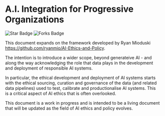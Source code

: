 # A.I. Integration for Progressive Organizations

![Star Badge](https://img.shields.io/github/stars/ryanmio/AI-Ethics-and-Policy?style=social) ![Forks Badge](https://img.shields.io/github/forks/ryanmio/AI-Ethics-and-Policy?style=social)

This document expands on the framework developed by Ryan Mioduski <https://github.com/ryanmio/AI-Ethics-and-Policy>.

The intention is to introduce a wider scope,  beyond generateive AI - and along the way acknowledging the role that data plays in the development and deployment of responsible AI systems.

In particular, the ethical development and deployment of AI systems starts with the ethical sourcing, curation and governance of the data (and related data pipelines) used to test, calibrate and productionalise AI systems. This is a critical aspect of AI ethics that is often overlooked.

This document is a work in progress and is intended to be a living document that will be updated as the field of AI ethics and policy evolves.

